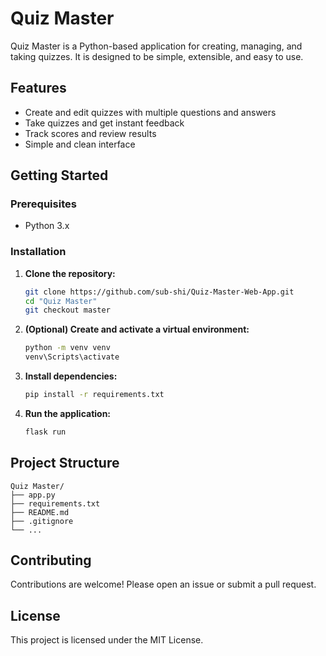 # Quiz Master

Quiz Master is a Python-based application for creating, managing, and taking quizzes. It is designed to be simple, extensible, and easy to use.

## Features

- Create and edit quizzes with multiple questions and answers
- Take quizzes and get instant feedback
- Track scores and review results
- Simple and clean interface

## Getting Started

### Prerequisites

- Python 3.x

### Installation

1. **Clone the repository:**
   ```sh
   git clone https://github.com/sub-shi/Quiz-Master-Web-App.git
   cd "Quiz Master"
   git checkout master
   ```

2. **(Optional) Create and activate a virtual environment:**
   ```sh
   python -m venv venv
   venv\Scripts\activate
   ```

3. **Install dependencies:**
   ```sh
   pip install -r requirements.txt
   ```

4. **Run the application:**
   ```sh
   flask run
   ```

## Project Structure

```
Quiz Master/
├── app.py
├── requirements.txt
├── README.md
├── .gitignore
└── ...
```

## Contributing

Contributions are welcome! Please open an issue or submit a pull request.

## License

This project is licensed under the MIT License.